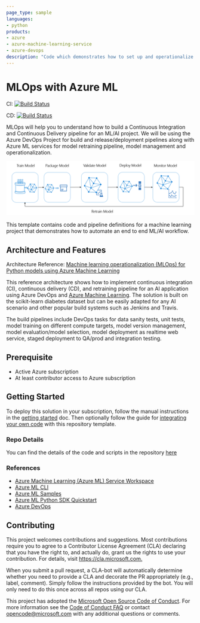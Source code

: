 ```yaml
---
page_type: sample
languages:
- python
products:
- azure
- azure-machine-learning-service
- azure-devops
description: "Code which demonstrates how to set up and operationalize an MLOps flow leveraging Azure Machine Learning and Azure DevOps."
---
```



# MLOps with Azure ML

CI: [![Build Status](https://aidemos.visualstudio.com/MLOps/_apis/build/status/Model-Train-Register-CI?branchName=master)](https://aidemos.visualstudio.com/MLOps/_build/latest?definitionId=160&branchName=master)

CD: [![Build Status](https://aidemos.visualstudio.com/MLOps/_apis/build/status/microsoft.MLOpsPython-CD?branchName=master)](https://aidemos.visualstudio.com/MLOps/_build/latest?definitionId=161&branchName=master)

MLOps will help you to understand how to build a Continuous Integration and Continuous Delivery pipeline for an ML/AI project. We will be using the Azure DevOps Project for build and release/deployment pipelines along with Azure ML services for model retraining pipeline, model management and operationalization.

![ML lifecycle](/docs/images/ml-lifecycle.png)

This template contains code and pipeline definitions for a machine learning project that demonstrates how to automate an end to end ML/AI workflow.

## Architecture and Features

Architecture Reference: [Machine learning operationalization (MLOps) for Python models using Azure Machine Learning](https://docs.microsoft.com/en-us/azure/architecture/reference-architectures/ai/mlops-python)

This reference architecture shows how to implement continuous integration (CI), continuous delivery (CD), and retraining pipeline for an AI application using Azure DevOps and [Azure Machine Learning](/azure/machine-learning/service/overview-what-is-azure-ml). The solution is built on the scikit-learn diabetes dataset but can be easily adapted for any AI scenario and other popular build systems such as Jenkins and Travis.

The build pipelines include DevOps tasks for data sanity tests, unit tests, model training on different compute targets, model version management, model evaluation/model selection, model deployment as realtime web service, staged deployment to QA/prod and integration testing.

## Prerequisite

- Active Azure subscription
- At least contributor access to Azure subscription

## Getting Started

To deploy this solution in your subscription, follow the manual instructions in the [getting started](docs/getting_started.md) doc. Then optionally follow the guide for [integrating your own code](docs/custom_model.md) with this repository template.

### Repo Details

You can find the details of the code and scripts in the repository [here](/docs/code_description.md)

### References

- [Azure Machine Learning (Azure ML) Service Workspace](https://docs.microsoft.com/en-us/azure/machine-learning/service/overview-what-is-azure-ml)
- [Azure ML CLI](https://docs.microsoft.com/en-us/azure/machine-learning/service/reference-azure-machine-learning-cli)
- [Azure ML Samples](https://docs.microsoft.com/en-us/azure/machine-learning/service/samples-notebooks)
- [Azure ML Python SDK Quickstart](https://docs.microsoft.com/en-us/azure/machine-learning/service/quickstart-create-workspace-with-python)
- [Azure DevOps](https://docs.microsoft.com/en-us/azure/devops/?view=vsts)

## Contributing

This project welcomes contributions and suggestions. Most contributions require you to agree to a Contributor License Agreement (CLA) declaring that you have the right to, and actually do, grant us the rights to use your contribution. For details, visit <https://cla.microsoft.com.>

When you submit a pull request, a CLA-bot will automatically determine whether you need to provide a CLA and decorate the PR appropriately (e.g., label, comment). Simply follow the instructions provided by the bot. You will only need to do this once across all repos using our CLA.

This project has adopted the [Microsoft Open Source Code of Conduct](https://opensource.microsoft.com/codeofconduct/). For more information see the [Code of Conduct FAQ](https://opensource.microsoft.com/codeofconduct/faq/) or contact [opencode@microsoft.com](mailto:opencode@microsoft.com) with any additional questions or comments.
